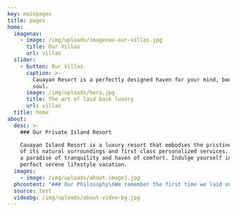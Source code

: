 ```yaml
---
key: mainpages
title: pages
home:
  imagenav:
    - image: /img/uploads/imagenav-our-villas.jpg
      title: Our Villas
      url: villas
  slider:
    - button: Our Villas
      caption: >-
        Cauayan Resort is a perfectly designed haven for your mind, body, and
        soul.
      image: /img/uploads/hero.jpg
      title: The art of laid back luxury
      url: villas
  title: home
about:
  desc: >-
    ### Our Private Island Resort

    Cauayan Island Resort is a luxury resort that embodies the pristine beauty
    of its natural surroundings and first class personalized services. Escape to
    a paradise of tranquility and haven of comfort. Indulge yourself in a
    perfect serene lifestyle vacation.
  images:
    - image: /img/uploads/about-image1.jpg
  phcontent: "### Our Philosophy\nWe remember the first time we laid our eyes on this island. Since then, we made it our lifegoal to translate the amazement and humility of witnessing such beauty in the experiences we have to offer—from world-class customer service to redefined meaning of luxury accommodation. Here at Cauayan Island Resort, we wish to bring you closer to El Nido, and perhaps, help you rekindle your passion for life, if not, ignite it further. \r\rThey say people leave a piece of themselves to every place they travel to. With us, we promise to do otherwise: you’ll take every bit of experience here at Cauayan with you wherever you go. It’s the kind of connection we wish to bring. It is the connection we, ourselves, have with the island."
  source: test
  videobg: /img/uploads/about-video-bg.jpg
---
```



